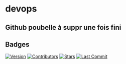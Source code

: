 # devops

## Github poubelle à suppr une fois fini

## Badges

[![Version](https://img.shields.io/github/v/release/SachaDebusschere/devops)](https://github.com/SachaDebusschere/devops/releases)
[![Contributors](https://img.shields.io/github/contributors/SachaDebusschere/devops)](https://github.com/SachaDebusschere/devops/graphs/contributors)
[![Stars](https://img.shields.io/github/stars/SachaDebusschere/devops)](https://github.com/SachaDebusschere/devops/stargazers)
[![Last Commit](https://img.shields.io/github/last-commit/SachaDebusschere/devops)](https://github.com/SachaDebusschere/devops/commits/main)


